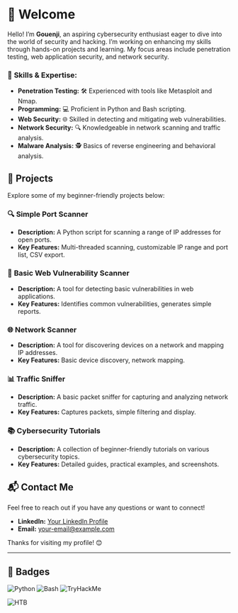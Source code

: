 # 👋 Welcome

Hello! I’m **Gouenji**, an aspiring cybersecurity enthusiast eager to dive into the world of security and hacking. I’m working on enhancing my skills through hands-on projects and learning. My focus areas include penetration testing, web application security, and network security.

### 🔧 **Skills & Expertise:**
- **Penetration Testing:** 🛠️ Experienced with tools like Metasploit and Nmap.
- **Programming:** 💻 Proficient in Python and Bash scripting.
- **Web Security:** 🌐 Skilled in detecting and mitigating web vulnerabilities.
- **Network Security:** 🔍 Knowledgeable in network scanning and traffic analysis.
- **Malware Analysis:** 🕵️ Basics of reverse engineering and behavioral analysis.

## 🚀 Projects

Explore some of my beginner-friendly projects below:

### 🔍 **Simple Port Scanner**
- **Description:** A Python script for scanning a range of IP addresses for open ports.
- **Key Features:** Multi-threaded scanning, customizable IP range and port list, CSV export.

### 🔎 **Basic Web Vulnerability Scanner**
- **Description:** A tool for detecting basic vulnerabilities in web applications.
- **Key Features:** Identifies common vulnerabilities, generates simple reports.

### 🌐 **Network Scanner**
- **Description:** A tool for discovering devices on a network and mapping IP addresses.
- **Key Features:** Basic device discovery, network mapping.

### 📊 **Traffic Sniffer**
- **Description:** A basic packet sniffer for capturing and analyzing network traffic.
- **Key Features:** Captures packets, simple filtering and display.

### 📚 **Cybersecurity Tutorials**
- **Description:** A collection of beginner-friendly tutorials on various cybersecurity topics.
- **Key Features:** Detailed guides, practical examples, and screenshots.

## 📬 Contact Me

Feel free to reach out if you have any questions or want to connect!

- **LinkedIn:** [Your LinkedIn Profile](#)
- **Email:** [your-email@example.com](mailto:your-email@example.com)

Thanks for visiting my profile! 😊

---

## 🎨 Badges

![Python](https://img.shields.io/badge/-Python-blue?logo=python&logoColor=white)
![Bash](https://img.shields.io/badge/-Bash-black?logo=gnu-bash&logoColor=white)
![TryHackMe](https://tryhackme-badges.s3.amazonaws.com/wraithxD.png)
<script src="https://tryhackme.com/badge/2317238"></script>
![HTB](https://img.shields.io/badge/HTB-<YOUR_SCORE>-blue?logo=hack-the-box&logoColor=white) <!-- Replace <YOUR_SCORE> with your HTB rank or score -->
